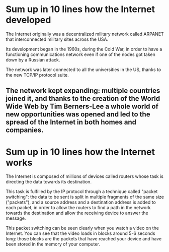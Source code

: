 # Sum up in 10 lines how the Internet developed
The Internet originally was a decentralized military network called
ARPANET that interconnected military sites across the USA.

Its development began in the 1960s, during the Cold War, in order to have a functioning communications network even if one of the nodes got taken down by a Russian attack. 

The network was later connected to all the universities in the US, thanks to the new TCP/IP protocol suite.

The network kept expanding: multiple countries joined it, and thanks to the creation of the World Wide Web by Tim Berners-Lee a whole world of new opportunities was opened and led to the spread of the Internet in both homes and companies.
---
# Sum up in 10 lines how the Internet works
The Internet is composed of millions of devices called routers whose task is 
directing the data towards its destination.

This task is fulfilled by the IP protocol through a technique called "packet 
switching": the data to be sent is split in multiple fragments of the same size 
("packets"), and a source address and a destination address is added to each 
packet, in order to allow the routers to find a path in the network towards the
destination and allow the receiving device to answer the message.

This packet switching can be seen clearly when you watch a video on the Internet. 
You can see that the video loads in blocks around 5-6 seconds long: those blocks
are the packets that have reached your device and have been stored in the memory 
of your computer.